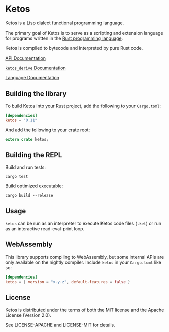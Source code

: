 # Ketos

Ketos is a Lisp dialect functional programming language.

The primary goal of Ketos is to serve as a scripting and extension language for
programs written in the [Rust programming language](https://www.rust-lang.org).

Ketos is compiled to bytecode and interpreted by pure Rust code.

[API Documentation](https://docs.rs/ketos/)

[`ketos_derive` Documentation](https://docs.rs/ketos_derive/)

[Language Documentation](docs/README.md)

## Building the library

To build Ketos into your Rust project, add the following to your `Cargo.toml`:

```toml
[dependencies]
ketos = "0.11"
```

And add the following to your crate root:

```rust
extern crate ketos;
```

## Building the REPL

Build and run tests:

    cargo test

Build optimized executable:

    cargo build --release

## Usage

`ketos` can be run as an interpreter to execute Ketos code files (`.ket`)
or run as an interactive read-eval-print loop.

## WebAssembly

This library supports compiling to WebAssembly, but some internal APIs are only
available on the nightly compiler. Include `ketos` in your `Cargo.toml` like so:

```toml
[dependencies]
ketos = { version = "x.y.z", default-features = false }
```

## License

Ketos is distributed under the terms of both the MIT license and the
Apache License (Version 2.0).

See LICENSE-APACHE and LICENSE-MIT for details.
